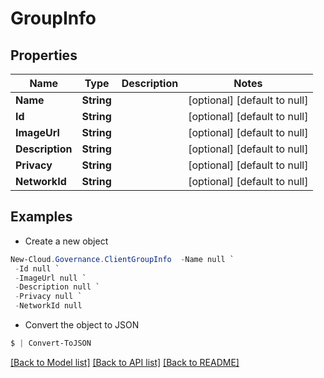# GroupInfo
## Properties

Name | Type | Description | Notes
------------ | ------------- | ------------- | -------------
**Name** | **String** |  | [optional] [default to null]
**Id** | **String** |  | [optional] [default to null]
**ImageUrl** | **String** |  | [optional] [default to null]
**Description** | **String** |  | [optional] [default to null]
**Privacy** | **String** |  | [optional] [default to null]
**NetworkId** | **String** |  | [optional] [default to null]

## Examples

- Create a new object
```powershell
New-Cloud.Governance.ClientGroupInfo  -Name null `
 -Id null `
 -ImageUrl null `
 -Description null `
 -Privacy null `
 -NetworkId null
```

- Convert the object to JSON
```powershell
$ | Convert-ToJSON
```


[[Back to Model list]](../README.md#documentation-for-models) [[Back to API list]](../README.md#documentation-for-api-endpoints) [[Back to README]](../README.md)

